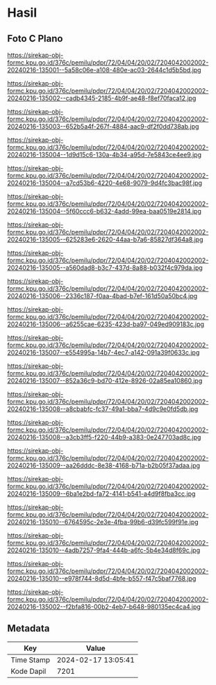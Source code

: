 # Hasil

## Foto C Plano

https://sirekap-obj-formc.kpu.go.id/376c/pemilu/pdpr/72/04/04/20/02/7204042002002-20240216-135001--5a58c06e-a108-480e-ac03-2644c1d5b5bd.jpg

https://sirekap-obj-formc.kpu.go.id/376c/pemilu/pdpr/72/04/04/20/02/7204042002002-20240216-135002--cadb4345-2185-4b9f-ae48-f8ef70faca12.jpg

https://sirekap-obj-formc.kpu.go.id/376c/pemilu/pdpr/72/04/04/20/02/7204042002002-20240216-135003--652b5a4f-267f-4884-aac9-df2f0dd738ab.jpg

https://sirekap-obj-formc.kpu.go.id/376c/pemilu/pdpr/72/04/04/20/02/7204042002002-20240216-135004--1d9d15c6-130a-4b34-a95d-7e5843ce4ee9.jpg

https://sirekap-obj-formc.kpu.go.id/376c/pemilu/pdpr/72/04/04/20/02/7204042002002-20240216-135004--a7cd53b6-4220-4e68-9079-9d4fc3bac98f.jpg

https://sirekap-obj-formc.kpu.go.id/376c/pemilu/pdpr/72/04/04/20/02/7204042002002-20240216-135004--5f60ccc6-b632-4add-99ea-baa0519e2814.jpg

https://sirekap-obj-formc.kpu.go.id/376c/pemilu/pdpr/72/04/04/20/02/7204042002002-20240216-135005--625283e6-2620-44aa-b7a6-85827df364a8.jpg

https://sirekap-obj-formc.kpu.go.id/376c/pemilu/pdpr/72/04/04/20/02/7204042002002-20240216-135005--a560dad8-b3c7-437d-8a88-b032f4c979da.jpg

https://sirekap-obj-formc.kpu.go.id/376c/pemilu/pdpr/72/04/04/20/02/7204042002002-20240216-135006--2336c187-f0aa-4bad-b7ef-161d50a50bc4.jpg

https://sirekap-obj-formc.kpu.go.id/376c/pemilu/pdpr/72/04/04/20/02/7204042002002-20240216-135006--a6255cae-6235-423d-ba97-049ed909183c.jpg

https://sirekap-obj-formc.kpu.go.id/376c/pemilu/pdpr/72/04/04/20/02/7204042002002-20240216-135007--e554995a-14b7-4ec7-a142-091a39f0633c.jpg

https://sirekap-obj-formc.kpu.go.id/376c/pemilu/pdpr/72/04/04/20/02/7204042002002-20240216-135007--852a36c9-bd70-412e-8926-02a85ea10860.jpg

https://sirekap-obj-formc.kpu.go.id/376c/pemilu/pdpr/72/04/04/20/02/7204042002002-20240216-135008--a8cbabfc-fc37-49a1-bba7-4d9c9e0fd5db.jpg

https://sirekap-obj-formc.kpu.go.id/376c/pemilu/pdpr/72/04/04/20/02/7204042002002-20240216-135008--a3cb3ff5-f220-44b9-a383-0e247703ad8c.jpg

https://sirekap-obj-formc.kpu.go.id/376c/pemilu/pdpr/72/04/04/20/02/7204042002002-20240216-135009--aa26dddc-8e38-4168-b71a-b2b05f37adaa.jpg

https://sirekap-obj-formc.kpu.go.id/376c/pemilu/pdpr/72/04/04/20/02/7204042002002-20240216-135009--6ba1e2bd-fa72-4141-b541-a4d9f8fba3cc.jpg

https://sirekap-obj-formc.kpu.go.id/376c/pemilu/pdpr/72/04/04/20/02/7204042002002-20240216-135010--6764595c-2e3e-4fba-99b6-d39fc599f91e.jpg

https://sirekap-obj-formc.kpu.go.id/376c/pemilu/pdpr/72/04/04/20/02/7204042002002-20240216-135010--4adb7257-9fa4-444b-a6fc-5b4e34d8f69c.jpg

https://sirekap-obj-formc.kpu.go.id/376c/pemilu/pdpr/72/04/04/20/02/7204042002002-20240216-135010--e978f744-8d5d-4bfe-b557-f47c5baf7768.jpg

https://sirekap-obj-formc.kpu.go.id/376c/pemilu/pdpr/72/04/04/20/02/7204042002002-20240216-135002--f2bfa816-00b2-4eb7-b648-980135ec4ca4.jpg


## Metadata

| Key        | Value               |
| ---------- | ------------------- |
| Time Stamp | 2024-02-17 13:05:41 |
| Kode Dapil | 7201                |



